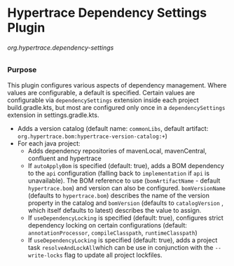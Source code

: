 # Hypertrace Dependency Settings Plugin

###### org.hypertrace.dependency-settings

### Purpose

This plugin configures various aspects of dependency management. Where values are configurable, a default is specified.
Certain values are configurable via `dependencySettings` extension inside each project build.gradle.kts, but most are
configured only once in a `dependencySettings` extension in settings.gradle.kts.

- Adds a version catalog (default name: `commonLibs`, default
  artifact: `org.hypertrace.bom:hypertrace-version-catalog:+`)
- For each java project:
    - Adds dependency repositories of mavenLocal, mavenCentral, confluent and hypertrace
    - If `autoApplyBom` is specified (default: true), adds a BOM dependency to the `api` configuration (falling back
      to `implementation` if `api` is unavailable). The BOM reference to use (`bomArtifactName` -
      default `hypertrace.bom`) and version can also be configured. `bomVersionName` (defaults to `hypertrace.bom`)
      describes the name of the version property in the catalog and `bomVersion` (defaults to `catalogVersion` , which
      itself defaults to latest) describes the value to assign.
    - If `useDependencyLocking` is specified (default: true), configures strict dependency locking on certain
      configurations (default: `annotationProcessor`, `compileClasspath`, `runtimeClasspath`)
    - If `useDependencyLocking` is specified (default: true), adds a project task `resolveAndLockAll`which can be use in
      conjunction with the `--write-locks` flag to update all project lockfiles.